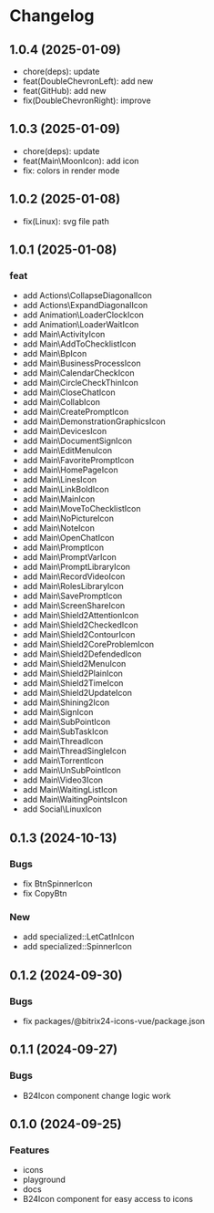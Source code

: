# Changelog

## 1.0.4 (2025-01-09)

- chore(deps): update
- feat(DoubleChevronLeft): add new
- feat(GitHub): add new
- fix(DoubleChevronRight): improve

## 1.0.3 (2025-01-09)

- chore(deps): update
- feat(Main\MoonIcon): add icon
- fix: colors in render mode

## 1.0.2 (2025-01-08)

- fix(Linux): svg file path

## 1.0.1 (2025-01-08)

### feat

- add Actions\CollapseDiagonalIcon
- add Actions\ExpandDiagonalIcon
- add Animation\LoaderClockIcon
- add Animation\LoaderWaitIcon
- add Main\ActivityIcon
- add Main\AddToChecklistIcon
- add Main\BpIcon
- add Main\BusinessProcessIcon
- add Main\CalendarCheckIcon
- add Main\CircleCheckThinIcon
- add Main\CloseChatIcon
- add Main\CollabIcon
- add Main\CreatePromptIcon
- add Main\DemonstrationGraphicsIcon
- add Main\DevicesIcon
- add Main\DocumentSignIcon
- add Main\EditMenuIcon
- add Main\FavoritePromptIcon
- add Main\HomePageIcon
- add Main\LinesIcon
- add Main\LinkBoldIcon
- add Main\MainIcon
- add Main\MoveToChecklistIcon
- add Main\NoPictureIcon
- add Main\NoteIcon
- add Main\OpenChatIcon
- add Main\PromptIcon
- add Main\PromptVarIcon
- add Main\PromptLibraryIcon
- add Main\RecordVideoIcon
- add Main\RolesLibraryIcon
- add Main\SavePromptIcon
- add Main\ScreenShareIcon
- add Main\Shield2AttentionIcon
- add Main\Shield2CheckedIcon
- add Main\Shield2ContourIcon
- add Main\Shield2CoreProblemIcon
- add Main\Shield2DefendedIcon
- add Main\Shield2MenuIcon
- add Main\Shield2PlainIcon
- add Main\Shield2TimeIcon
- add Main\Shield2UpdateIcon
- add Main\Shining2Icon
- add Main\SignIcon
- add Main\SubPointIcon
- add Main\SubTaskIcon
- add Main\ThreadIcon
- add Main\ThreadSingleIcon
- add Main\TorrentIcon
- add Main\UnSubPointIcon
- add Main\Video3Icon
- add Main\WaitingListIcon
- add Main\WaitingPointsIcon
- add Social\LinuxIcon

## 0.1.3 (2024-10-13)

### Bugs

- fix BtnSpinnerIcon
- fix CopyBtn

### New

- add specialized::LetCatInIcon
- add specialized::SpinnerIcon

## 0.1.2 (2024-09-30)

### Bugs

- fix packages/@bitrix24-icons-vue/package.json

## 0.1.1 (2024-09-27)

### Bugs

- B24Icon component change logic work

## 0.1.0 (2024-09-25)

### Features

- icons
- playground
- docs
- B24Icon component for easy access to icons
